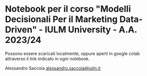 # Notebook per il corso "Modelli Decisionali Per il Marketing Data-Driven" - IULM University - A.A. 2023/24

Possono essere scaricati localmente, oppure aperti in google colab attraverso il link indicato in ogni notebook.

Alessandro Saccoia <alessandro.saccoia@iulm.it>